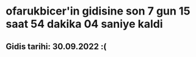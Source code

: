 # ofarukbicer'in gidisine son 7 gun 15 saat 54 dakika 04 saniye kaldi

## Gidis tarihi: 30.09.2022 :(